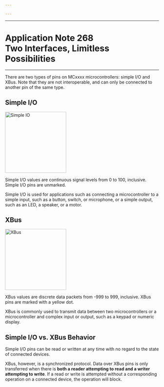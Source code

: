```yaml
---

---
```


----

# Application Note 268 <br>Two Interfaces, Limitless Possibilities

----

There are two types of pins on MCxxxx microcontrollers: simple I/O and XBus. Note that they are not interoperable, and can only be connected to another pin of the same type. 

## Simple I/O

<img src="/images/10.webp" width="200" alt="Simple IO" >

Simple I/O values are continuous signal levels from 0 to 100, inclusive. Simple I/O pins are unmarked.

Simple I/O is used for applications such as connecting a microcontroller to a simple input, such as a button, switch, or microphone, or a simple output, such as an LED, a speaker, or a motor.

## XBus

<img src="/images/11.webp" width="200" alt="XBus" >

XBus values are discrete data packets from -999 to 999, inclusive. XBus pins are marked with a yellow dot.

XBus is commonly used to transmit data between two microcontrollers or a microcontroller and complex input or output, such as a keypad or numeric display.

## Simple I/O vs. XBus Behavior

Simple I/O pins can be read or written at any time with no regard to the state of connected devices.

XBus, however, is a synchronized protocol. Data over XBus pins is only transferred when there is **both a reader attempting to read and a writer attempting to write**. If a read or write is attempted without a corresponding operation on a connected device, the operation will block.